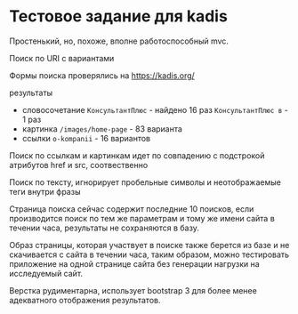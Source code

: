 # Тестовое задание для kadis

Простенький, но, похоже, вполне работоспособный mvc.

Поиск по URI с вариантами

Формы поиска проверялись на https://kadis.org/

результаты

- словосочетание `КонсультантПлюс` - найдено 16 раз `КонсультантПлюс в` - 1 раз
- картинка `/images/home-page` - 83 варианта
- ссылки `o-kompanii` - 16 вариантов

Поиск по ссылкам и картинкам идет по совпадению с подстрокой атрибутов href и src, соотвественно

Поиск по тексту, игнорирует пробельные символы и неотображаемые теги внутри фразы

Страница поиска сейчас содержит последние 10 поисков, если производится поиск по тем же параметрам и тому же имени сайта в течении часа, результаты не сохраняются в базу. 

Образ страницы, которая участвует в поиске также берется из базе и не скачивается с сайта в течении часа, таким образом, можно тестировать приложение на одной странице сайта без генерации нагрузки на исследуемый сайт.

Верстка рудиментарна, использует bootstrap 3 для более менее адекватного отображения результатов. 


